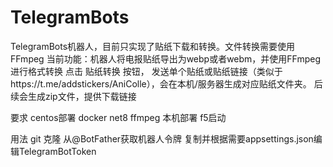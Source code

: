 # TelegramBots
TelegramBots机器人，目前只实现了贴纸下载和转换。文件转换需要使用FFmpeg
当前功能：机器人将电报贴纸导出为webp或者webm，并使用FFmpeg进行格式转换
点击 贴纸转换 按钮，
发送单个贴纸或贴纸链接（类似于https://t.me/addstickers/AniColle），会在本机/服务器生成对应贴纸文件夹。
后续会生成zip文件，提供下载链接

要求
centos部署
docker 
net8
ffmpeg
本机部署
f5启动

用法
git 克隆
从@BotFather获取机器人令牌
复制并根据需要appsettings.json编辑TelegramBotToken
